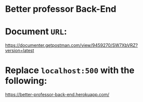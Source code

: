 # Better professor Back-End




# Document `URL`:

https://documenter.getpostman.com/view/9459270/SW7XbVRZ?version=latest


# Replace `localhost:500` with the following: 

https://better-professor-back-end.herokuapp.com/


